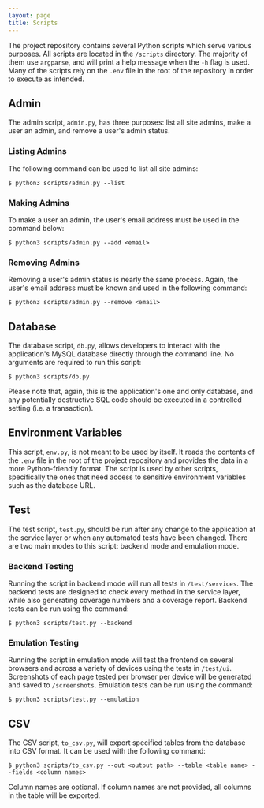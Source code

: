 ```yaml
---
layout: page
title: Scripts
---
```


The project repository contains several Python scripts which serve various purposes. All scripts are located in the `/scripts` directory. The majority of them use `argparse`, and will print a help message when the `-h` flag is used. Many of the scripts rely on the `.env` file in the root of the repository in order to execute as intended.

## Admin

The admin script, `admin.py`, has three purposes: list all site admins, make a user an admin, and remove a user's admin status.

### Listing Admins

The following command can be used to list all site admins:

```console
$ python3 scripts/admin.py --list
```

### Making Admins

To make a user an admin, the user's email address must be used in the command below:

```console
$ python3 scripts/admin.py --add <email>
```

### Removing Admins

Removing a user's admin status is nearly the same process. Again, the user's email address must be known and used in the following command:

```console
$ python3 scripts/admin.py --remove <email>
```

## Database

The database script, `db.py`, allows developers to interact with the application's MySQL database directly through the command line. No arguments are required to run this script:

```console
$ python3 scripts/db.py
```

Please note that, again, this is the application's one and only database, and any potentially destructive SQL code should be executed in a controlled setting (i.e. a transaction).

## Environment Variables

This script, `env.py`, is not meant to be used by itself. It reads the contents of the `.env` file in the root of the project repository and provides the data in a more Python-friendly format. The script is used by other scripts, specifically the ones that need access to sensitive environment variables such as the database URL.

## Test

The test script, `test.py`, should be run after any change to the application at the service layer or when any automated tests have been changed. There are two main modes to this script: backend mode and emulation mode.

### Backend Testing

Running the script in backend mode will run all tests in `/test/services`. The backend tests are designed to check every method in the service layer, while also generating coverage numbers and a coverage report. Backend tests can be run using the command:

```console
$ python3 scripts/test.py --backend
```

### Emulation Testing

Running the script in emulation mode will test the frontend on several browsers and across a variety of devices using the tests in `/test/ui`. Screenshots of each page tested per browser per device will be generated and saved to `/screenshots`. Emulation tests can be run using the command:

```console
$ python3 scripts/test.py --emulation
```

## CSV

The CSV script, `to_csv.py`, will export specified tables from the database into CSV format. It can be used with the following command:

```console
$ python3 scripts/to_csv.py --out <output path> --table <table name> --fields <column names>
```

Column names are optional. If column names are not provided, all columns in the table will be exported.
